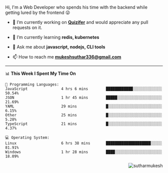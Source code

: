 Hi, I'm a Web Developer who spends his time with the backend while getting lured by the frontend 😜

- 🔭 I’m currently working on **[Quizifer](https://github.com/SutharMukesh/Quizifer/)** and would appreciate any pull requests on it.

- 🌱 I’m currently learning **redis, kubernetes**

- 💬 Ask me about **javascript, nodejs, CLI tools**

- 📫 How to reach me **mukeshsuthar336@gmail.com**

---
<!--START_SECTION:waka-->
📊 **This Week I Spent My Time On** 

```text
💬 Programming Languages: 
JavaScript               4 hrs 6 mins        ████████████░░░░░░░░░░░░░   50.54% 
JSON                     1 hr 45 mins        █████░░░░░░░░░░░░░░░░░░░░   21.69% 
YAML                     29 mins             █░░░░░░░░░░░░░░░░░░░░░░░░   6.15% 
Other                    25 mins             █░░░░░░░░░░░░░░░░░░░░░░░░   5.28% 
TypeScript               21 mins             █░░░░░░░░░░░░░░░░░░░░░░░░   4.37%

💻 Operating System: 
Linux                    6 hrs 38 mins       ████████████████████░░░░░   81.91% 
Windows                  1 hr 28 mins        ████░░░░░░░░░░░░░░░░░░░░░   18.09%

```


<!--END_SECTION:waka-->

<p align="right"> <img src="https://komarev.com/ghpvc/?username=sutharmukesh&label=Profile%20views&color=0e75b6&style=flat" alt="sutharmukesh" /> </p>
